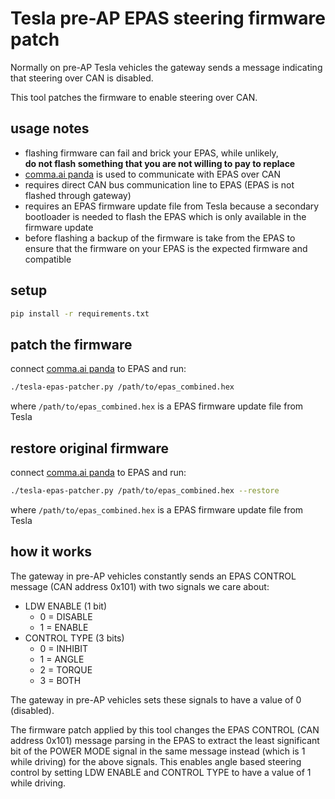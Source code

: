 # Tesla pre-AP EPAS steering firmware patch
Normally on pre-AP Tesla vehicles the gateway sends a message indicating that steering over CAN is disabled.

This tool patches the firmware to enable steering over CAN.

## usage notes
* flashing firmware can fail and brick your EPAS, while unlikely,  
  **do not flash something that you are not willing to pay to replace**
* [comma.ai panda](https://comma.ai/shop/products/panda-obd-ii-dongle)
  is used to communicate with EPAS over CAN
* requires direct CAN bus communication line to EPAS (EPAS is not flashed through gateway)
* requires an EPAS firmware update file from Tesla because a secondary bootloader
  is needed to flash the EPAS which is only available in the firmware update
* before flashing a backup of the firmware is take from the EPAS to ensure that
  the firmware on your EPAS is the expected firmware and compatible

## setup
```sh
pip install -r requirements.txt
```

## patch the firmware
connect [comma.ai panda](https://comma.ai/shop/products/panda-obd-ii-dongle) to EPAS and run:

```sh
./tesla-epas-patcher.py /path/to/epas_combined.hex
```

where `/path/to/epas_combined.hex` is a EPAS firmware update file from Tesla

## restore original firmware
connect [comma.ai panda](https://comma.ai/shop/products/panda-obd-ii-dongle) to EPAS and run:

```sh
./tesla-epas-patcher.py /path/to/epas_combined.hex --restore
```

where `/path/to/epas_combined.hex` is a EPAS firmware update file from Tesla

## how it works
The gateway in pre-AP vehicles constantly sends an EPAS CONTROL message (CAN address 0x101) with two signals we care about:

* LDW ENABLE (1 bit)
  * 0 = DISABLE
  * 1 = ENABLE
* CONTROL TYPE (3 bits)
  * 0 = INHIBIT
  * 1 = ANGLE
  * 2 = TORQUE
  * 3 = BOTH

The gateway in pre-AP vehicles sets these signals to have a value of 0 (disabled).

The firmware patch applied by this tool changes the EPAS CONTROL (CAN address 0x101) message parsing in the EPAS to extract the least significant bit of the POWER MODE signal in the same message instead (which is 1 while driving) for the above signals.  This enables angle based steering control by setting LDW ENABLE and CONTROL TYPE to have a value of 1 while driving.
